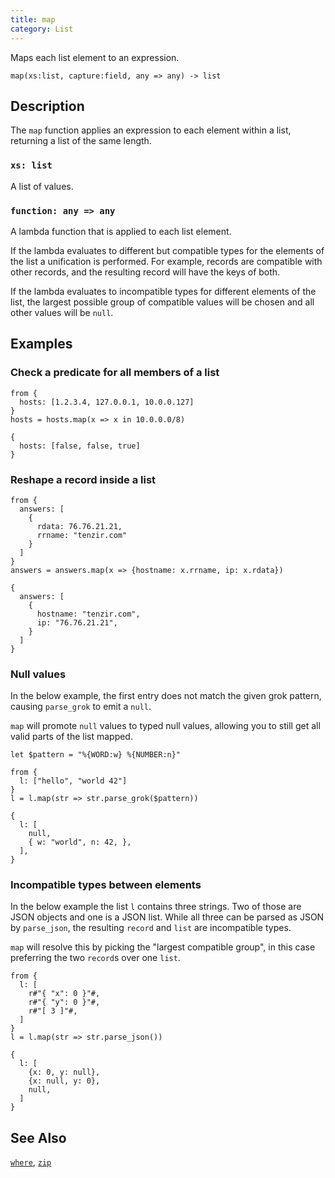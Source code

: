 ```yaml
---
title: map
category: List
---
```


Maps each list element to an expression.

```tql
map(xs:list, capture:field, any => any) -> list
```

## Description

The `map` function applies an expression to each element within a list,
returning a list of the same length.

### `xs: list`

A list of values.

### `function: any => any`

A lambda function that is applied to each list element.

If the lambda evaluates to different but compatible types for the elements of
the list a unification is performed. For example, records are compatible with
other records, and the resulting record will have the keys of both.

If the lambda evaluates to incompatible types for different elements of the
list, the largest possible group of compatible values will be chosen and all
other values will be `null`.

## Examples

### Check a predicate for all members of a list

```tql
from {
  hosts: [1.2.3.4, 127.0.0.1, 10.0.0.127]
}
hosts = hosts.map(x => x in 10.0.0.0/8)
```

```tql
{
  hosts: [false, false, true]
}
```

### Reshape a record inside a list

```tql
from {
  answers: [
    {
      rdata: 76.76.21.21,
      rrname: "tenzir.com"
    }
  ]
}
answers = answers.map(x => {hostname: x.rrname, ip: x.rdata})
```

```tql
{
  answers: [
    {
      hostname: "tenzir.com",
      ip: "76.76.21.21",
    }
  ]
}
```

### Null values

In the below example, the first entry does not match the given grok pattern,
causing `parse_grok` to emit a `null`.

`map` will promote `null` values to typed null values, allowing you to still
get all valid parts of the list mapped.

```tql
let $pattern = "%{WORD:w} %{NUMBER:n}"

from {
  l: ["hello", "world 42"]
}
l = l.map(str => str.parse_grok($pattern))
```
```tql
{
  l: [
    null,
    { w: "world", n: 42, },
  ],
}
```

### Incompatible types between elements

In the below example the list `l` contains three strings. Two of those are
JSON objects and one is a JSON list. While all three can be parsed as JSON by
`parse_json`, the resulting `record` and `list` are incompatible types.

`map` will resolve this by picking the "largest compatible group", in this case
preferring the two `record`s over one `list`.

```tql
from {
  l: [
    r#"{ "x": 0 }"#,
    r#"{ "y": 0 }"#,
    r#"[ 3 ]"#,
  ]
}
l = l.map(str => str.parse_json())
```
```tql
{
  l: [
    {x: 0, y: null},
    {x: null, y: 0},
    null,
  ]
}
```

## See Also

[`where`](/reference/functions/where),
[`zip`](/reference/functions/zip)
